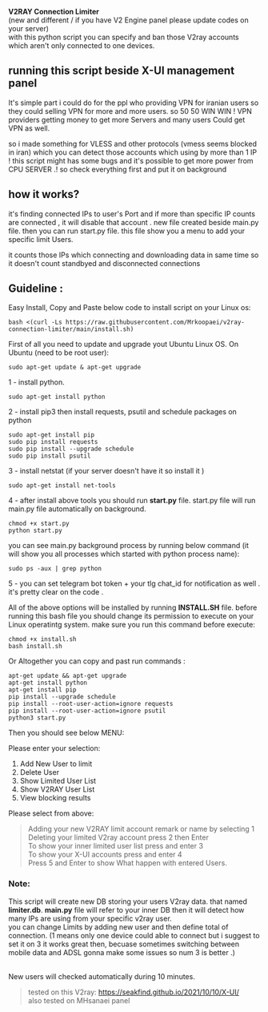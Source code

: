 <b>V2RAY Connection Limiter</b> <br>
(new and different / if you have V2 Engine panel please update codes on your server)<br>
with this python script you can specify and ban those V2ray accounts which aren't only connected to one devices. 


## running this script beside X-UI management panel
It's simple part i could do for the ppl who providing VPN for iranian users so they could selling VPN for more and more users. so 50 50 WIN WIN ! VPN providers getting money to get more Servers and many users Could get VPN as well.

so i made something for VLESS and other protocols (vmess seems blocked in iran) which you can detect those accounts which using by more than 1 IP ! this script might has some bugs and it's possible to get more power from CPU SERVER .! so check everything first and put it on background



## how it works?
it's finding connected IPs to user's Port and if more than specific IP counts are connected , it will disable that account . new file created beside main.py file. then you can run start.py file. this file show you a menu to add your specific limit Users.

it counts those IPs which connecting and downloading data in same time so it doesn't count standbyed and disconnected connections


## Guideline :
Easy Install, Copy and Paste below code to install script on your Linux os:
  ```
  bash <(curl -Ls https://raw.githubusercontent.com/Mrkoopaei/v2ray-connection-limiter/main/install.sh)
  ```
First of all you need to update and upgrade yout Ubuntu Linux OS.
  On Ubuntu (need to be root user):
  ```
  sudo apt-get update & apt-get upgrade
  ```
1 - install python.
  ```
  sudo apt-get install python
  ```
2 - install pip3 then install requests, psutil and schedule packages on python<br>
  ```
  sudo apt-get install pip
  sudo pip install requests
  sudo pip install --upgrade schedule
  sudo pip install psutil
  ```
3 - install netstat (if your server doesn't have it so install it )<br>
  ```
  sudo apt-get install net-tools
  ```
4 - after install above tools you should run <b>start.py</b> file. start.py file will run main.py file automatically on background.<br>

  ```
  chmod +x start.py
  python start.py
  ```
  you can see main.py background process by running below command (it will show you all processes which started with python process name):
  ```
  sudo ps -aux | grep python
  ```
  
5 - you can set telegram bot token + your tlg chat_id for notification as well . it's pretty clear on the code .

All of the above options will be installed by running <b>INSTALL.SH</b> file. before running this bash file you should change its permission to execute on your Linux operatintg system. make sure you run this command before execute:
  ```
  chmod +x install.sh
  bash install.sh
  ```
 Or
 Altogether you can copy and past run commands :
  ```
apt-get update && apt-get upgrade
apt-get install python
apt-get install pip
pip install --upgrade schedule
pip install --root-user-action=ignore requests
pip install --root-user-action=ignore psutil
python3 start.py
  ```
 Then you should see below MENU:

Please enter your selection:
  1. Add New User to limit
  2. Delete User
  3. Show Limited User List
  4. Show V2RAY User List
  5. View blocking results 

Please select from above:

   > Adding your new V2RAY limit account remark or name by selecting 1 <br>
   > Deleting your limited V2ray account press 2 then Enter <br>
   > To show your inner limited user list press and enter 3 <br>
   > To show your X-UI accounts press and enter 4 <br>
   > Press 5 and Enter to show What happen with entered Users.

### Note: 
This script will create new DB storing your users V2ray data. that named <b>limiter.db</b>. <b>main.py</b> file will refer to your inner DB then it will detect how many IPs are using from your specific v2ray user. <br>
you can change Limits by adding new user and then define total of connection. (1 means only one device could able to connect but i suggest to set it on 3 it works great then, becuase sometimes switching between mobile data and ADSL gonna make some issues so num 3 is better .) <br><br>

New users will checked automatically during 10 minutes. <br>
> tested on this V2ray: https://seakfind.github.io/2021/10/10/X-UI/ <br>
> also tested on MHsanaei panel

